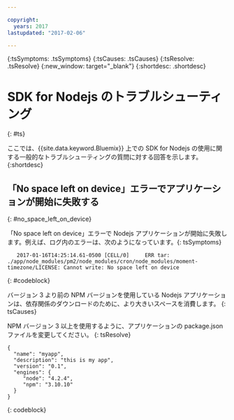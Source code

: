 ```yaml
---

copyright:
  years: 2017
lastupdated: "2017-02-06"

---
```


{:tsSymptoms: .tsSymptoms}
{:tsCauses: .tsCauses}
{:tsResolve: .tsResolve}
{:new_window: target="_blank"}
{:shortdesc: .shortdesc}

# SDK for Nodejs のトラブルシューティング
{: #ts}


ここでは、{{site.data.keyword.Bluemix}} 上での SDK for Nodejs の使用に関する一般的なトラブルシューティングの質問に対する回答を示します。
{:shortdesc}

## 「No space left on device」エラーでアプリケーションが開始に失敗する
{: #no_space_left_on_device}


「No space left on device」エラーで Nodejs アプリケーションが開始に失敗します。例えば、ログ内のエラーは、次のようになっています。{: tsSymptoms}

```
   2017-01-16T14:25:14.61-0500 [CELL/0]     ERR tar: ./app/node_modules/pm2/node_modules/cron/node_modules/moment-timezone/LICENSE: Cannot write: No space left on device

```
{: #codeblock}

バージョン 3 より前の NPM バージョンを使用している Nodejs アプリケーションは、依存関係のダウンロードのために、より大きいスペースを消費します。
{: tsCauses}

NPM バージョン 3 以上を使用するように、アプリケーションの package.json ファイルを変更してください。
{: tsResolve}

```
{
  "name": "myapp",
  "description": "this is my app",
  "version": "0.1",
  "engines": {
     "node": "4.2.4",
     "npm": "3.10.10"
  }
}
```
{: codeblock}

